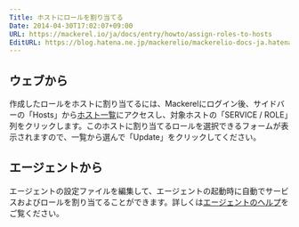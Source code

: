```yaml
---
Title: ホストにロールを割り当てる
Date: 2014-04-30T17:02:07+09:00
URL: https://mackerel.io/ja/docs/entry/howto/assign-roles-to-hosts
EditURL: https://blog.hatena.ne.jp/mackerelio/mackerelio-docs-ja.hatenablog.mackerel.io/atom/entry/12921228815722988420
---
```


## ウェブから

作成したロールをホストに割り当てるには、Mackerelにログイン後、サイドバーの「Hosts」から[ホスト一覧](https://mackerel.io/hosts)にアクセスし、対象ホストの「SERVICE / ROLE」列をクリックします。このホストに割り当てるロールを選択できるフォームが表示されますので、一覧から選んで「Update」をクリックしてください。

## エージェントから

エージェントの設定ファイルを編集して、エージェントの起動時に自動でサービスおよびロールを割り当てることができます。詳しくは[エージェントのヘルプ](https://mackerel.io/ja/docs/entry/spec/agent#setting-services-and-roles)をご覧ください。
